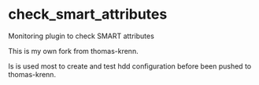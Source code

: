 # check_smart_attributes
Monitoring plugin to check SMART attributes

This is my own fork from thomas-krenn.

Is is used most to create and test hdd configuration before been pushed to thomas-krenn.
